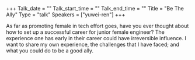+++
Talk_date = ""
Talk_start_time = ""
Talk_end_time = ""
Title = "Be The Ally"
Type = "talk"
Speakers = ["yuwei-ren"]
+++

As far as promoting female in tech effort goes, have you ever thought about how to set up a successful career for junior female engineer? The experience one has early in their career could have irreversible influence. I want to share my own experience, the challenges that I have faced; and what you could do to be a good ally.
